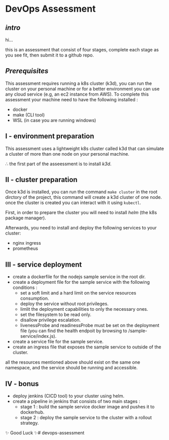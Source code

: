 # DevOps Assessment
## _intro_

hi...

this is an assessment that consist of four stages, complete each stage as you see fit, then submit it to a github repo.

## _Prerequisites_

This assessment requires running a k8s cluster (k3d), you can run the cluster on your personal machine or for a better environment you can use any cloud service (e.g, an ec2 instance from AWS).
To complete this assessment your machine need to have the following installed :

- docker
- make (CLI tool)
- WSL (in case you are running windows)


## I - environment preparation

This assessment uses a lightweight k8s cluster called k3d that can simulate a cluster of more than one node on your personal machine. 

∴ the first part of the asseessment is to install _k3d_.

## II - cluster preparation 

Once k3d is installed, you can run the command `make cluster` in the root dirctory of the project, this command will create a k3d cluster of one node. once the cluster is created you can interact with it using `kubectl`.

First, in order to prepare the cluster you will need to install _helm_ (the k8s package manager). 

Afterwards, you need to install and deploy the following services to your cluster: 

- nginx ingress 
- prometheus 

## III - service deployment

- create a dockerfile for the nodejs sample service in the root dir.
- create a deployment file for the sample service with the following conditions :
    - set a soft limit and a hard limit on the service resources consumption.
    - deploy the service without root privileges.
    - limlit the deployment capabilities to only the necessary ones.
    - set the filesystem to be read only.
    - disallow privilege escalation.
    - livenessProbe and readinessProbe must be set on the deployment file (you can find the health endpoit by browsing to /sample-service/index.js).
- create a service file for the sample service.
- create an ingress file that exposes the sample service to outside of the cluster.

all the resources mentioned above should exist on the same one namespace, and the service should be running and accessible. 

## IV - bonus

- deploy jenkins (CICD tool) to your cluster using helm.
- create a pipeline in jenkins that consists of two main stages : 
    - stage 1 : build the sample service docker image and pushes it to dockerhub.
    - stage 2 : deploy the sample service to the cluster with a rollout strategy.


 ✨ Good Luck ✨# devops-assessment
